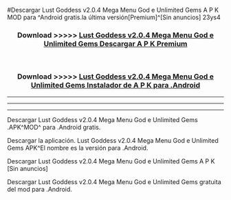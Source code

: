 #Descargar Lust Goddess v2.0.4 Mega Menu God e Unlimited Gems  A P K MOD para ^Android gratis.la última versión[Premium]^[Sin anuncios] 23ys4



<div align="center">
<h3>Download >>>>> <a href="https://es-web.web.app/?es= Lust Goddess v2.0.4 Mega Menu God e Unlimited Gems ">Lust Goddess v2.0.4 Mega Menu God e Unlimited Gems  Descargar A P K Premium</a></h3><br>

<h3>Download >>>>> <a href="https://es-web.web.app/?es= Lust Goddess v2.0.4 Mega Menu God e Unlimited Gems ">Lust Goddess v2.0.4 Mega Menu God e Unlimited Gems  Instalador de A P K para .Android</a></h3>
</div>


----------------------------------------------------------

----------------------------------------------------------

----------------------------------------------------------

Descargar Lust Goddess v2.0.4 Mega Menu God e Unlimited Gems  .APK^MOD^ para .Android gratis.

Descargar la aplicación. Lust Goddess v2.0.4 Mega Menu God e Unlimited Gems  APK^El nombre es la versión para .Android.

Descargar Lust Goddess v2.0.4 Mega Menu God e Unlimited Gems  A P K [Sin anuncios]

Descargar Lust Goddess v2.0.4 Mega Menu God e Unlimited Gems  gratuita del mod para .Android.